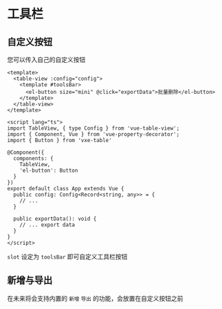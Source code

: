 # 工具栏

## 自定义按钮
您可以传入自己的自定义按钮

```vue
<template>
  <table-view :config="config">
    <template #toolsBar>
      <el-button size="mini" @click="exportData">批量删除</el-button>
    </template>
  </table-view>
</template>

<script lang="ts">
import TableView, { type Config } from 'vue-table-view';
import { Component, Vue } from 'vue-property-decorator';
import { Button } from 'vxe-table'

@Component({
  components: {
    TableView,
    'el-button': Button
  }
})
export default class App extends Vue {
  public config: Config<Record<string, any>> = {
    // ...
  }
  
  public exportData(): void {
    // ... export data
  }
}
</script>
```

`slot` 设定为 `toolsBar` 即可自定义工具栏按钮

## 新增与导出
在未来将会支持内置的 `新增` `导出` 的功能，会放置在自定义按钮之前

